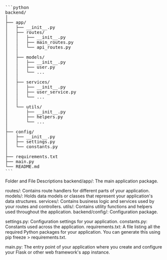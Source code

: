 <pre>
```python
backend/
│
├── app/
│   ├── __init__.py
│   ├── routes/
│   │   ├── __init__.py
│   │   ├── main_routes.py
│   │   └── api_routes.py
│   │
│   ├── models/
│   │   ├── __init__.py
│   │   ├── user.py
│   │   └── ...
│   │
│   ├── services/
│   │   ├── __init__.py
│   │   ├── user_service.py
│   │   └── ...
│   │
│   └── utils/
│       ├── __init__.py
│       ├── helpers.py
│       └── ...
│
├── config/
│   ├── __init__.py
│   ├── settings.py
│   └── constants.py
│
├── requirements.txt
├── main.py
└── README.md
```
</pre>
Folder and File Descriptions
backend/app/: The main application package.

routes/: Contains route handlers for different parts of your application.
models/: Holds data models or classes that represent your application's data structures.
services/: Contains business logic and services used by your routes and controllers.
utils/: Contains utility functions and helpers used throughout the application.
backend/config/: Configuration package.

settings.py: Configuration settings for your application.
constants.py: Constants used across the application.
requirements.txt: A file listing all the required Python packages for your application. You can generate this using pip freeze > requirements.txt.

main.py: The entry point of your application where you create and configure your Flask or other web framework's app instance.